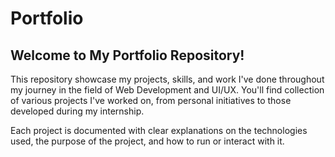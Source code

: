 # Portfolio

## Welcome to My Portfolio Repository!

This repository showcase my projects, skills, and work I've done throughout my journey in the field of Web Development and UI/UX. You'll find collection of various projects I've worked on, from personal initiatives to those developed during my internship.

Each project is documented with clear explanations on the technologies used, the purpose of the project, and how to run or interact with it.
